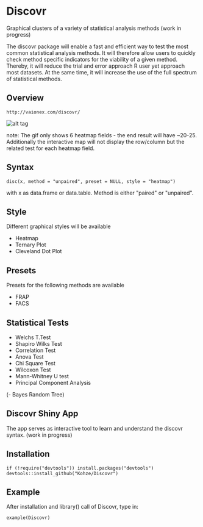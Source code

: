 # Discovr
Graphical clusters of a variety of statistical analysis methods (work in progress)

The discovr package will enable a fast and efficient way to test the most common statistical analysis methods. It will therefore allow users to quickly check method specific indicators for the viability of a given method. Thereby, it will reduce the trial and error approach R user yet approach most datasets. At the same time, it will increase the use of the full spectrum of statistical methods.



Overview
--------------
   
    http://vaionex.com/discovr/

![alt tag](http://vaionex.com/rob/Discovr/output_14G9Da.gif)

note: The gif only shows 6 heatmap fields - the end result will have ~20-25. Additionally the interactive map will not display the row/column but the related test for each heatmap field. 

Syntax
--------------

    disc(x, method = "unpaired", preset = NULL, style = "heatmap")

with x as data.frame or data.table. Method is either "paired" or "unpaired".


Style
--------------

Different graphical styles will be available

- Heatmap
- Ternary Plot
- Cleveland Dot Plot


Presets
--------------

Presets for the following methods are available

- FRAP
- FACS


Statistical Tests 
--------------

- Welchs T.Test
- Shapiro Wilks Test
- Correlation Test
- Anova Test
- Chi Square Test
- Wilcoxon Test
- Mann-Whitney U test
- Principal Component Analysis

(- Bayes Random Tree)


Discovr Shiny App
--------------

The app serves as interactive tool to learn and understand
the discovr syntax. (work in progress)


Installation
--------------
    if (!require("devtools")) install.packages("devtools")
    devtools::install_github("Kohze/Discovr")


Example
--------------

After installation and library() call of Discovr, type in:

    example(Discovr)